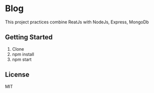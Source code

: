 # Blog

This project practices combine ReatJs with NodeJs, Express, MongoDb

## Getting Started

1. Clone
2. npm install
3. npm start

## License

MIT



